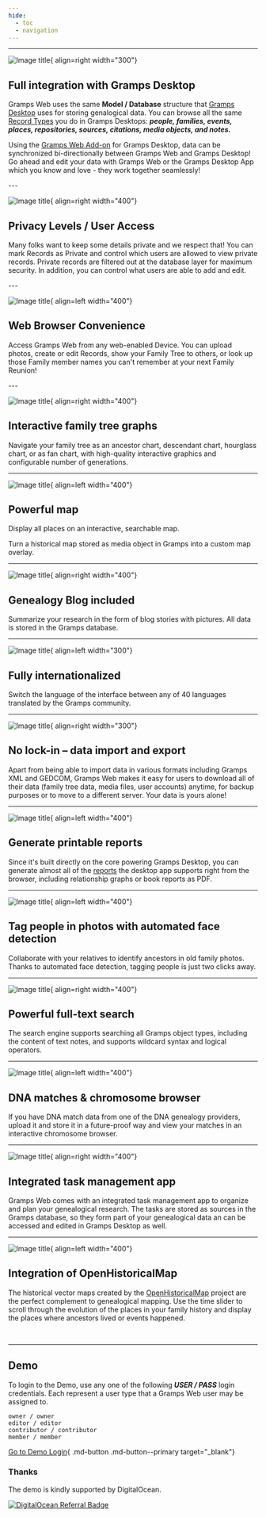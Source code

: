 ```yaml
---
hide:
  - toc
  - navigation
---
```


---

![Image title](screenshots/sync.png){ align=right width="300"}

## Full integration with Gramps Desktop

Gramps Web uses the same **Model / Database** structure that [Gramps Desktop](https://gramps-project.org/) uses for storing genalogical data.  You can browse all the same [Record Types](https://gramps-project.org/wiki/index.php/Gramps_Data_Model) you do in Gramps Desktops: ***people, families, events, places, repositories, sources, citations, media objects, and notes.***

Using the [Gramps Web Add-on](https://gramps-project.org/wiki/index.php/Addon:Gramps_Web) for Gramps Desktop, data can be synchronized bi-directionally between Gramps Web and Gramps Desktop! Go ahead and edit your data with Gramps Web or the Gramps Desktop App which you know and love - they work together seamlessly!

<div style="clear:both;"></div>
---

![Image title](screenshots/list.png){ align=right width="400"}

## Privacy Levels / User Access

Many folks want to keep some details private and we respect that!  You can mark Records as Private and control which users are allowed to view private records. Private records are filtered out at the database layer for maximum security.  In addition, you can control what users are able to add and edit. 

<div style="clear:both;"></div>
---



![Image title](screenshots/mobile.png){ align=left width="400"}

##	Web Browser Convenience

Access Gramps Web from any web-enabled Device.  You can upload photos, create or edit Records, show your Family Tree to others, or look up those Family member names you can't remember at your next Family Reunion!


<div style="clear:both;"></div>
---



![Image title](screenshots/fan.png){ align=right width="400"}

## Interactive family tree graphs

Navigate your family tree as an ancestor chart, descendant chart, hourglass chart, or as fan chart, with high-quality interactive graphics and configurable number of generations.


<div style="clear:both;"></div>

---



![Image title](screenshots/map.png){ align=left width="400"}

## Powerful map

Display all places on an interactive, searchable map.

Turn a historical map stored as media object in Gramps into a custom map overlay.


<div style="clear:both;"></div>

---



![Image title](screenshots/blog.png){ align=right width="400"}

## Genealogy Blog included

Summarize your research in the form of blog stories with pictures. All data is stored in the Gramps database.


<div style="clear:both;"></div>

---



![Image title](screenshots/lang.png){ align=left width="300"}

## Fully internationalized

Switch the language of the interface between any of 40 languages translated by the Gramps community.


<div style="clear:both;"></div>

---





![Image title](screenshots/export.png){ align=right width="300"}

## No lock-in &ndash; data import and export

Apart from being able to import data in various formats including Gramps XML and GEDCOM, Gramps Web makes it easy for users to download all of their data (family tree data, media files, user accounts) anytime, for backup purposes or to move to a different server. Your data is yours alone!

<div style="clear:both;"></div>

---



![Image title](screenshots/report.png){ align=left width="400"}

## Generate printable reports

Since it's built directly on the core powering Gramps Desktop, you can generate almost all of the [reports](https://gramps-project.org/wiki/index.php/Gramps_5.2_Wiki_Manual_-_Reports) the desktop app supports right from the browser, including relationship graphs or book reports as PDF.

<div style="clear:both;"></div>



---



![Image title](screenshots/tag.png){ align=left width="400"}

## Tag people in photos with automated face detection

Collaborate with your relatives to identify ancestors in old family photos. Thanks to automated face detection, tagging people is just two clicks away.


<div style="clear:both;"></div>

---



![Image title](screenshots/search.png){ align=right width="400"}

## Powerful full-text search

The search engine supports searching all Gramps object types, including the content of text notes, and supports wildcard syntax and logical operators.


<div style="clear:both;"></div>

---



![Image title](screenshots/dna.png){ align=left width="400"}

## DNA matches & chromosome browser

If you have DNA match data from one of the DNA genealogy providers, upload it and store it in a future-proof way and view your matches in an interactive chromosome browser.

<div style="clear:both;"></div>

---


![Image title](screenshots/tasks.png){ align=right width="400"}

## Integrated task management app

Gramps Web comes with an integrated task management app to organize and plan your genealogical research. The tasks are stored as sources in the Gramps database, so they form part of your genealogical data an can be accessed and edited in Gramps Desktop as well.


<div style="clear:both;"></div>

---


![Image title](screenshots/ohm.png){ align=left width="400"}

## Integration of OpenHistoricalMap

The historical vector maps created by the [OpenHistoricalMap](https://www.openhistoricalmap.org/) project are the perfect complement to genealogical mapping. Use the time slider to scroll through the evolution of the places in your family history and display the places where ancestors lived or events happened.

<div style="clear:both;"></div>

<p>&nbsp;</p>

---

## Demo

To login to the Demo, use any one of the following ***USER / PASS*** login credentials.  Each represent a user type that a Gramps Web user may be assigned to.

`owner / owner` <br>
`editor / editor` <br>
`contributor / contributor` <br>
`member / member`


[Go to Demo Login](https://demo.grampsweb.org/){ .md-button .md-button--primary target="_blank"}


### Thanks

The demo is kindly supported by DigitalOcean.

<a href="https://www.digitalocean.com/?refcode=b1d13ebe86ac&utm_campaign=Referral_Invite&utm_medium=Referral_Program&utm_source=badge"><img src="https://web-platforms.sfo2.cdn.digitaloceanspaces.com/WWW/Badge%202.svg" alt="DigitalOcean Referral Badge" /></a>